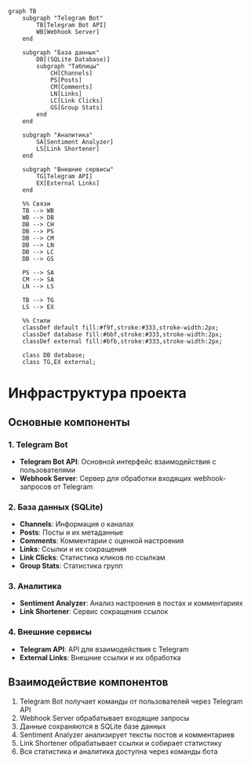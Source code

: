 ```mermaid
graph TB
    subgraph "Telegram Bot"
        TB[Telegram Bot API]
        WB[Webhook Server]
    end

    subgraph "База данных"
        DB[(SQLite Database)]
        subgraph "Таблицы"
            CH[Channels]
            PS[Posts]
            CM[Comments]
            LN[Links]
            LC[Link Clicks]
            GS[Group Stats]
        end
    end

    subgraph "Аналитика"
        SA[Sentiment Analyzer]
        LS[Link Shortener]
    end

    subgraph "Внешние сервисы"
        TG[Telegram API]
        EX[External Links]
    end

    %% Связи
    TB --> WB
    WB --> DB
    DB --> CH
    DB --> PS
    DB --> CM
    DB --> LN
    DB --> LC
    DB --> GS
    
    PS --> SA
    CM --> SA
    LN --> LS
    
    TB --> TG
    LS --> EX

    %% Стили
    classDef default fill:#f9f,stroke:#333,stroke-width:2px;
    classDef database fill:#bbf,stroke:#333,stroke-width:2px;
    classDef external fill:#bfb,stroke:#333,stroke-width:2px;
    
    class DB database;
    class TG,EX external;
```

# Инфраструктура проекта

## Основные компоненты

### 1. Telegram Bot
- **Telegram Bot API**: Основной интерфейс взаимодействия с пользователями
- **Webhook Server**: Сервер для обработки входящих webhook-запросов от Telegram

### 2. База данных (SQLite)
- **Channels**: Информация о каналах
- **Posts**: Посты и их метаданные
- **Comments**: Комментарии с оценкой настроения
- **Links**: Ссылки и их сокращения
- **Link Clicks**: Статистика кликов по ссылкам
- **Group Stats**: Статистика групп

### 3. Аналитика
- **Sentiment Analyzer**: Анализ настроения в постах и комментариях
- **Link Shortener**: Сервис сокращения ссылок

### 4. Внешние сервисы
- **Telegram API**: API для взаимодействия с Telegram
- **External Links**: Внешние ссылки и их обработка

## Взаимодействие компонентов

1. Telegram Bot получает команды от пользователей через Telegram API
2. Webhook Server обрабатывает входящие запросы
3. Данные сохраняются в SQLite базе данных
4. Sentiment Analyzer анализирует тексты постов и комментариев
5. Link Shortener обрабатывает ссылки и собирает статистику
6. Вся статистика и аналитика доступна через команды бота 